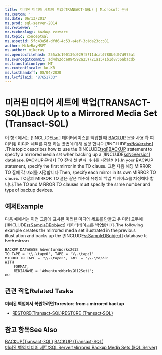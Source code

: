 ```yaml
---
title: 미러된 미디어 세트에 백업(TRANSACT-SQL) | Microsoft 문서
ms.custom: ''
ms.date: 06/13/2017
ms.prod: sql-server-2014
ms.reviewer: ''
ms.technology: backup-restore
ms.topic: conceptual
ms.assetid: 5fc43a5d-dfd6-4c53-a4ef-3c8da23ccc81
author: MikeRayMSFT
ms.author: mikeray
ms.openlocfilehash: 255a3c190139c029f5211dcab9780b6d07d975a4
ms.sourcegitcommit: ad4d92dce894592a259721a1571b1d8736abacdb
ms.translationtype: MT
ms.contentlocale: ko-KR
ms.lasthandoff: 08/04/2020
ms.locfileid: "87651733"
---
```

# <a name="back-up-to-a-mirrored-media-set-transact-sql"></a><span data-ttu-id="ced30-102">미러된 미디어 세트에 백업(TRANSACT-SQL)</span><span class="sxs-lookup"><span data-stu-id="ced30-102">Back Up to a Mirrored Media Set (Transact-SQL)</span></span>
  <span data-ttu-id="ced30-103">이 항목에서는 [!INCLUDE[tsql](../../includes/tsql-md.md)] 데이터베이스를 백업할 때 [BACKUP](/sql/t-sql/statements/backup-transact-sql) 문을 사용 하 여 미러된 미디어 세트를 지정 하는 방법에 대해 설명 합니다 [!INCLUDE[ssNoVersion](../../includes/ssnoversion-md.md)] .</span><span class="sxs-lookup"><span data-stu-id="ced30-103">This topic describes how to use the [!INCLUDE[tsql](../../includes/tsql-md.md)][BACKUP](/sql/t-sql/statements/backup-transact-sql) statement to specify a mirrored media set when backing up a [!INCLUDE[ssNoVersion](../../includes/ssnoversion-md.md)] database.</span></span> <span data-ttu-id="ced30-104">BACKUP 문에서 TO 절에 첫 번째 미러를 지정합니다.</span><span class="sxs-lookup"><span data-stu-id="ced30-104">In your BACKUP statement, specify the first mirror in the TO clause.</span></span> <span data-ttu-id="ced30-105">그런 다음 해당 MIRROR TO 절에 각 미러를 지정합니다.</span><span class="sxs-lookup"><span data-stu-id="ced30-105">Then, specify each mirror in its own MIRROR TO clause.</span></span> <span data-ttu-id="ced30-106">TO절과 MIRROR TO 절은 같은 개수와 유형의 백업 디바이스를 지정해야 합니다.</span><span class="sxs-lookup"><span data-stu-id="ced30-106">The TO and MIRROR TO clauses must specify the same number and type of backup devices.</span></span>  
  
## <a name="example"></a><span data-ttu-id="ced30-107">예제</span><span class="sxs-lookup"><span data-stu-id="ced30-107">Example</span></span>  
 <span data-ttu-id="ced30-108">다음 예에서는 이전 그림에 표시된 미러된 미디어 세트를 만들고 두 미러 모두에 [!INCLUDE[ssSampleDBobject](../../includes/sssampledbobject-md.md)] 데이터베이스를 백업합니다.</span><span class="sxs-lookup"><span data-stu-id="ced30-108">The following example creates the mirrored media set illustrated in the previous illustration and backs up the [!INCLUDE[ssSampleDBobject](../../includes/sssampledbobject-md.md)] database to both mirrors.</span></span>  
  
```  
BACKUP DATABASE AdventureWorks2012  
TO TAPE = '\\.\tape0', TAPE = '\\.\tape1'  
MIRROR TO TAPE = '\\.\tape2', TAPE = '\\.\tape3'  
WITH  
    FORMAT,  
    MEDIANAME = 'AdventureWorks2012Set1';  
GO  
```  
  
## <a name="related-tasks"></a><span data-ttu-id="ced30-109">관련 작업</span><span class="sxs-lookup"><span data-stu-id="ced30-109">Related Tasks</span></span>  
 <span data-ttu-id="ced30-110">**미러된 백업에서 복원하려면**</span><span class="sxs-lookup"><span data-stu-id="ced30-110">**To restore from a mirrored backup**</span></span>  
  
-   [<span data-ttu-id="ced30-111">RESTORE&#40;Transact-SQL&#41;</span><span class="sxs-lookup"><span data-stu-id="ced30-111">RESTORE &#40;Transact-SQL&#41;</span></span>](/sql/t-sql/statements/restore-statements-transact-sql)  
  
## <a name="see-also"></a><span data-ttu-id="ced30-112">참고 항목</span><span class="sxs-lookup"><span data-stu-id="ced30-112">See Also</span></span>  
 <span data-ttu-id="ced30-113">[BACKUP&#40;Transact-SQL&#41;](/sql/t-sql/statements/backup-transact-sql) </span><span class="sxs-lookup"><span data-stu-id="ced30-113">[BACKUP &#40;Transact-SQL&#41;](/sql/t-sql/statements/backup-transact-sql) </span></span>  
 [<span data-ttu-id="ced30-114">미러된 백업 미디어 세트&#40;SQL Server&#41;</span><span class="sxs-lookup"><span data-stu-id="ced30-114">Mirrored Backup Media Sets &#40;SQL Server&#41;</span></span>](mirrored-backup-media-sets-sql-server.md)  
  
  
